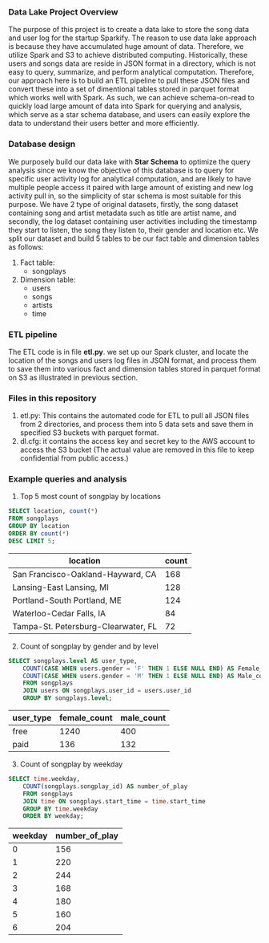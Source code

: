 ### Data Lake Project Overview
The purpose of this project is to create a data lake to store the song data and user log for the startup Sparkify. The reason to use data lake approach is because they have accumulated huge amount of data. Therefore, we utilize Spark and S3 to achieve distributed computing. Historically, these users and songs data are reside in JSON format in a directory, which is not easy to query, summarize, and perform analytical computation. Therefore, our approach here is to build an ETL pipeline to pull these JSON files and convert these into a set of dimentional tables stored in parquet format which works well with Spark. As such, we can achieve schema-on-read to quickly load large amount of data into Spark for querying and analysis, which serve as a star schema database, and users can easily explore the data to understand their users better and more efficiently.  


### Database design
We purposely build our data lake with **Star Schema** to optimize the query analysis since we know the objective of this database is to query for specific user activity log for analytical computation, and are likely to have multiple people access it paired with large amount of existing and new log activity pull in, so the simplicity of star schema is most suitable for this purpose. We have 2 type of original datasets, firstly, the song dataset containing song and artist metadata such as title are artist name, and secondly, the log dataset containing user activities including the timestamp they start to listen, the song they listen to, their gender and location etc. We split our dataset and build 5 tables to be our fact table and dimension tables as follows:

1. Fact table: 
    - songplays
2. Dimension table:
    - users
    - songs
    - artists
    - time

### ETL pipeline
The ETL code is in file **etl.py**.  we set up our Spark cluster, and locate the location of the songs and users log files in JSON format, and process them to save them into various fact and dimension tables stored in parquet format on S3 as illustrated in previous section.  

### Files in this repository
1. etl.py: This contains the automated code for ETL to pull all JSON files from 2 directories, and process them into 5 data sets and save them in specified S3 buckets with parquet format.
2. dl.cfg: it contains the access key and secret key to the AWS account to access the S3 bucket (The actual value are removed in this file to keep confidential from public access.)


### Example queries and analysis

1. Top 5 most count of songplay by locations
```sql
SELECT location, count(*) 
FROM songplays 
GROUP BY location 
ORDER BY count(*) 
DESC LIMIT 5;
```

| location | count |
| ---------| -------|
|San Francisco-Oakland-Hayward, CA | 168 |
|Lansing-East Lansing, MI | 128 |
|Portland-South Portland, ME | 124 |
|Waterloo-Cedar Falls, IA | 84 |
|Tampa-St. Petersburg-Clearwater, FL | 72 |



2. Count of songplay by gender and by level
```sql
SELECT songplays.level AS user_type, 
    COUNT(CASE WHEN users.gender = 'F' THEN 1 ELSE NULL END) AS Female_count, 
    COUNT(CASE WHEN users.gender = 'M' THEN 1 ELSE NULL END) AS Male_count 
    FROM songplays 
    JOIN users ON songplays.user_id = users.user_id 
    GROUP BY songplays.level;
```

|user_type | female_count | male_count |
| ---------| -------------| ----------|
| free | 1240 | 400 |
| paid | 136 | 132 |



3. Count of songplay by weekday
```sql
SELECT time.weekday, 
    COUNT(songplays.songplay_id) AS number_of_play 
    FROM songplays 
    JOIN time ON songplays.start_time = time.start_time 
    GROUP BY time.weekday 
    ORDER BY weekday;
```

|weekday | number_of_play |
| ---------| -------------|
| 0 | 156 |
| 1 | 220 |
| 2 | 244 |
| 3 | 168 |
| 4 | 180 |
| 5 | 160  |
| 6 | 204  |


